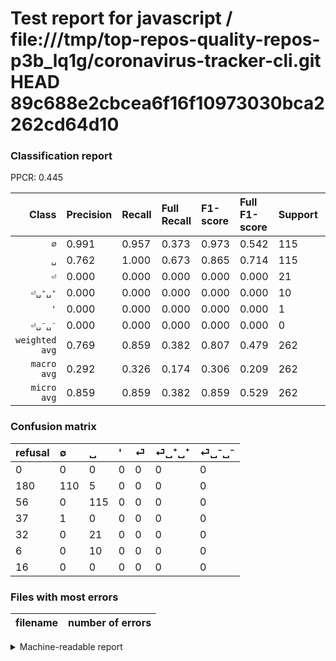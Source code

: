 # Test report for javascript / file:///tmp/top-repos-quality-repos-p3b_lq1g/coronavirus-tracker-cli.git HEAD 89c688e2cbcea6f16f10973030bca2262cd64d10

### Classification report

PPCR: 0.445

| Class | Precision | Recall | Full Recall | F1-score | Full F1-score | Support | Full Support | PPCR |
|------:|:----------|:-------|:------------|:---------|:---------|:--------|:-------------|:-----|
| `∅` | 0.991| 0.957| 0.373| 0.973| 0.542| 115| 295| 0.390 |
| `␣` | 0.762| 1.000| 0.673| 0.865| 0.714| 115| 171| 0.673 |
| `⏎` | 0.000| 0.000| 0.000| 0.000| 0.000| 21| 53| 0.396 |
| `⏎␣⁺␣⁺` | 0.000| 0.000| 0.000| 0.000| 0.000| 10| 16| 0.625 |
| `'` | 0.000| 0.000| 0.000| 0.000| 0.000| 1| 38| 0.026 |
| `⏎␣⁻␣⁻` | 0.000| 0.000| 0.000| 0.000| 0.000| 0| 16| 0.000 |
| `weighted avg` | 0.769| 0.859| 0.382| 0.807| 0.479| 262| 589| 0.445 |
| `macro avg` | 0.292| 0.326| 0.174| 0.306| 0.209| 262| 589| 0.445 |
| `micro avg` | 0.859| 0.859| 0.382| 0.859| 0.529| 262| 589| 0.445 |

### Confusion matrix

|refusal|  ∅| ␣| '| ⏎| ⏎␣⁺␣⁺| ⏎␣⁻␣⁻| 
|:---|:---|:---|:---|:---|:---|:---|
|0 |0 |0 |0 |0 |0 |0 |
|180 |110 |5 |0 |0 |0 |0 |
|56 |0 |115 |0 |0 |0 |0 |
|37 |1 |0 |0 |0 |0 |0 |
|32 |0 |21 |0 |0 |0 |0 |
|6 |0 |10 |0 |0 |0 |0 |
|16 |0 |0 |0 |0 |0 |0 |

### Files with most errors

| filename | number of errors|
|:----:|:-----|

<details>
    <summary>Machine-readable report</summary>
```json
{
  "cl_report": {"\u0027": {"f1-score": 0.0, "precision": 0.0, "recall": 0.0, "support": 1}, "macro avg": {"f1-score": 0.30635216359482775, "precision": 0.29209673249408347, "recall": 0.32608695652173914, "support": 262}, "micro avg": {"f1-score": 0.8587786259541985, "precision": 0.8587786259541985, "recall": 0.8587786259541985, "support": 262}, "weighted avg": {"f1-score": 0.8068053163375236, "precision": 0.769262387102739, "recall": 0.8587786259541985, "support": 262}, "\u2205": {"f1-score": 0.9734513274336283, "precision": 0.990990990990991, "recall": 0.9565217391304348, "support": 115}, "\u23ce": {"f1-score": 0.0, "precision": 0.0, "recall": 0.0, "support": 21}, "\u23ce\u2423\u207a\u2423\u207a": {"f1-score": 0.0, "precision": 0.0, "recall": 0.0, "support": 10}, "\u23ce\u2423\u207b\u2423\u207b": {"f1-score": 0.0, "precision": 0.0, "recall": 0.0, "support": 0}, "\u2423": {"f1-score": 0.8646616541353382, "precision": 0.7615894039735099, "recall": 1.0, "support": 115}},
  "cl_report_full": {"\u0027": {"f1-score": 0.0, "precision": 0.0, "recall": 0.0, "support": 38}, "macro avg": {"f1-score": 0.20935960591133004, "precision": 0.29209673249408347, "recall": 0.17423266263587403, "support": 589}, "micro avg": {"f1-score": 0.5287896592244419, "precision": 0.8587786259541985, "recall": 0.38200339558573854, "support": 589}, "weighted avg": {"f1-score": 0.4787692256224544, "precision": 0.7174433453681028, "recall": 0.38200339558573854, "support": 589}, "\u2205": {"f1-score": 0.541871921182266, "precision": 0.990990990990991, "recall": 0.3728813559322034, "support": 295}, "\u23ce": {"f1-score": 0.0, "precision": 0.0, "recall": 0.0, "support": 53}, "\u23ce\u2423\u207a\u2423\u207a": {"f1-score": 0.0, "precision": 0.0, "recall": 0.0, "support": 16}, "\u23ce\u2423\u207b\u2423\u207b": {"f1-score": 0.0, "precision": 0.0, "recall": 0.0, "support": 16}, "\u2423": {"f1-score": 0.7142857142857142, "precision": 0.7615894039735099, "recall": 0.672514619883041, "support": 171}},
  "ppcr": 0.44482173174872663
}
```
</details>

